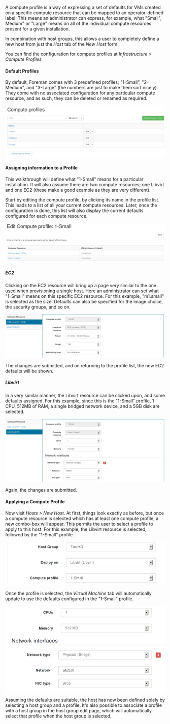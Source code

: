 
A compute profile is a way of expressing a set of defaults for VMs created on a
specific compute resource that can be mapped to an operator-defined label. This
means an administrator can express, for example, what "Small", Medium" or
"Large" means on all of the individual compute resources present for a given
installation.

In combination with host groups, this allows a user to completely define a new
host from just the *Host* tab of the *New Host* form.

You can find the configuration for compute profiles at *Infrastructure >
Compute Profiles*

#### Default Profiles

By default, Foreman comes with 3 predefined profiles; "1-Small", "2-Medium",
and "3-Large" (the numbers are just to make them sort nicely). They come with
no associated configuration for any particular compute resource, and as such,
they can be deleted or renamed as required.

![Profile List](/static/images/screenshots/compute_profiles/profile-list.png)

#### Assigning information to a Profile

This walkthrough will define what "1-Small" means for a particular
installation. It will also assume there are two compute resources; one Libvirt
and one EC2 (these make a good example as they are very different).

Start by editing the compute profile, by clicking its name in the profile
list. This leads to a list of all your current compute resources. Later,
once the configuration is done, this list will also display the current
defaults configured for each compute resource.

![Profile Edit](/static/images/screenshots/compute_profiles/profile-edit.png)

##### EC2

Clicking on the EC2 resource will bring up a page very similar to the one used
when provisioning a single host. Here an administrator can set what "1-Small"
means on this specific EC2 resource. For this example, "m1.small" is selected
as the size. Defaults can also be specified for the image choice, the security
groups, and so on.

![EC2](/static/images/screenshots/compute_profiles/ec2.png)

The changes are submitted, and on returning to the profile list, the new EC2
defaults will be shown.

##### Libvirt

In a very similar manner, the Libvirt resource can be clicked upon, and some
defaults assigned. For this example, since this is the "1-Small" profile, 1
CPU, 512MB of RAM, a single bridged network device, and a 5GB disk are
selected.

![Libvirt](/static/images/screenshots/compute_profiles/libvirt.png)

Again, the changes are submitted.

#### Applying a Compute Profile

Now visit *Hosts > New Host*. At first, things look exactly as before, but once
a compute resource is selected which has at least one compute profile, a new
combo-box will appear. This permits the user to select a profile to apply to
this host. For this example, the Libvirt resource is selected, followed by the
"1-Small" profile.

![Primary Tab](/static/images/screenshots/compute_profiles/host-primary.png)

Once the profile is selected, the *Virtual Machine* tab will automatically
update to use the defaults configured in the "1-Small" profile.

![VM Tab](/static/images/screenshots/compute_profiles/host-vm.png)

Assuming the defaults are suitable, the host has now been defined solely by
selecting a host group and a profile. It's also possible to associate a profile
with a host group in the host group edit page, which will automatically select
that profile when the host group is selected.
